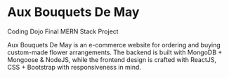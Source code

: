 # Aux Bouquets De May
Coding Dojo Final MERN Stack Project

Aux Bouquets De May is an e-commerce website for ordering and buying custom-made flower arrangements. The backend is built with MongoDB + Mongoose & NodeJS, while the frontend design is crafted with ReactJS, CSS + Bootstrap with responsiveness in mind.
